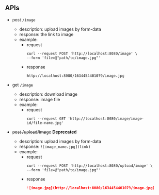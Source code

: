 ## APIs

* post `/image`
    * description: upload images by form-data
    * response: the link to image
    * example:
        * request
          ```shell
          curl --request POST 'http://localhost:8080/image' \
          --form 'file=@"path/to/image.jpg"'
          ```
        * response
          ```
          http://localhost:8080/1634454401079/image.jpg
          ```

* get `/image`
    * description: download image
    * response: image file
    * example:
        * request
          ```shell
          curl --request GET 'http://localhost:8080/image/image-id/file-name.jpg'
          ```

* ~~post /upload/image~~    **Deprecated**
    * description: upload images by form-data
    * response: `![image_name.jpg](link)`
    * example:
        * request
          ```shell
          curl --request POST 'http://localhost:8080/upload/image' \
          --form 'file=@"path/to/image.jpg"'
          ```
        * response
          ```markdown
          ![image.jpg](http://localhost:8080/1634454401079/image.jpg)
          ```
